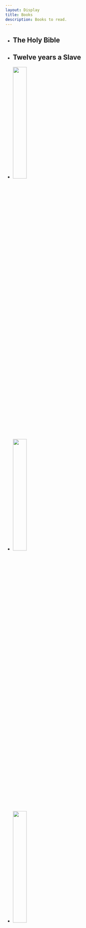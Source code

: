 ```yaml
---
layout: Display
title: Books
description: Books to read.
---
```

<ul>
<li class="bible"><h2 class="book-heading">The Holy Bible</h2></li>


<li class="twelve-years-a-slave"><h2 class="book-heading">Twelve years a Slave</h2></li>




<li>
<img style="width:30%;" src="https://alittleblogofbooks.files.wordpress.com/2015/02/being-mortal.jpg">
</li>
<li>
<img style="width:30%;" src="http://ecx.images-amazon.com/images/I/511sd0MHCNL._SY344_BO1,204,203,200_.jpg">
</li>
<li>
<img style="width:30%;" src="http://ecx.images-amazon.com/images/I/41Qx%2BidkxsL.jpg">
</li>
</ul>







